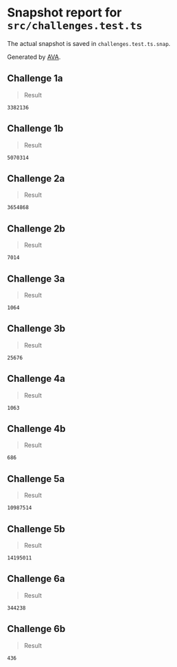 # Snapshot report for `src/challenges.test.ts`

The actual snapshot is saved in `challenges.test.ts.snap`.

Generated by [AVA](https://ava.li).

## Challenge 1a

> Result

    3382136

## Challenge 1b

> Result

    5070314

## Challenge 2a

> Result

    3654868

## Challenge 2b

> Result

    7014

## Challenge 3a

> Result

    1064

## Challenge 3b

> Result

    25676

## Challenge 4a

> Result

    1063

## Challenge 4b

> Result

    686

## Challenge 5a

> Result

    10987514

## Challenge 5b

> Result

    14195011

## Challenge 6a

> Result

    344238

## Challenge 6b

> Result

    436
